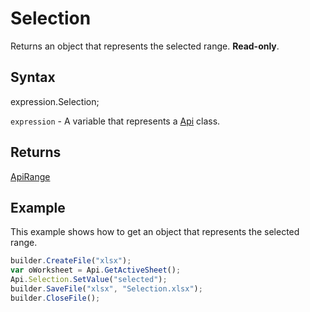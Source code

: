 # Selection

Returns an object that represents the selected range. **Read-only**.

## Syntax

expression.Selection;

`expression` - A variable that represents a [Api](../Api.md) class.

## Returns

[ApiRange](../../ApiRange/ApiRange.md)

## Example

This example shows how to get an object that represents the selected range.

```javascript
builder.CreateFile("xlsx");
var oWorksheet = Api.GetActiveSheet();
Api.Selection.SetValue("selected");
builder.SaveFile("xlsx", "Selection.xlsx");
builder.CloseFile();
```